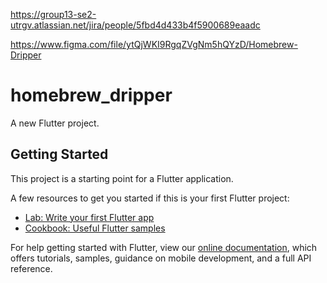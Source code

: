 https://group13-se2-utrgv.atlassian.net/jira/people/5fbd4d433b4f5900689eaadc

https://www.figma.com/file/ytQjWKI9RgqZVgNm5hQYzD/Homebrew-Dripper

# homebrew_dripper

A new Flutter project.

## Getting Started

This project is a starting point for a Flutter application.

A few resources to get you started if this is your first Flutter project:

- [Lab: Write your first Flutter app](https://flutter.dev/docs/get-started/codelab)
- [Cookbook: Useful Flutter samples](https://flutter.dev/docs/cookbook)

For help getting started with Flutter, view our
[online documentation](https://flutter.dev/docs), which offers tutorials,
samples, guidance on mobile development, and a full API reference.
